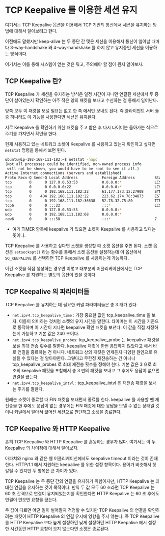 # TCP Keepalive 를 이용한 세션 유지

여기서는 TCP Keepalive 옵션을 이용해서 TCP 기반의 통신에서 세션을 유지하는 방법에 대해서 알아보려고 한다.

이전에도 말했지만 keep-alive 는 두 종단 간 맺은 세션을 이용해서 통신이 일어날 때마다 3-way-handshake 와 4-way-handshake 를 하지 않고 유지중인 세션을 이용하는 방식이다.

여기서는 이를 통해 시스템이 얻는 것은 뭐고, 주의해야 할 점이 뭔지 알아보자.

## TCP Keepalive 란?

TCP Keepalive 가 세션을 유지하는 방식은 일정 시간이 지나면 연결된 세션에서 두 종단이 살아있는지 확인하는 아주 작은 양의 패킷을 보내고 수신하는 걸 통해서 일어난다.

양쪽 모두 이 패킷을 보낼 필요는 없고 한 쪽 에서만 보내도 된다. 즉 클라이언트 서버 둘 중 하나라도 이 기능을 사용한다면 세션은 유지된다.

서로 Keepalive 를 확인하기 위한 패킷을 주고 받은 후 다시 타이머는 돌아가는 식으로 주기를 가지면서 확인을 한다.

현재 사용하고 있는 네트워크 소켓이 Keepalive 를 사용하고 있는지 확인하고 싶다면 `netstat` 명령을 통해서 보면 된다.

```bash
ubuntu@ip-192-168-111-182:~$ netstat -napo
(Not all processes could be identified, non-owned process info
 will not be shown, you would have to be root to see it all.)
Active Internet connections (servers and established)
Proto Recv-Q Send-Q Local Address           Foreign Address         State       PID/Program name     Timer
tcp        0      0 127.0.0.53:53           0.0.0.0:*               LISTEN      -                    off (0.00/0/0)
tcp        0      0 0.0.0.0:22              0.0.0.0:*               LISTEN      -                    off (0.00/0/0)
tcp        0      0 192.168.111.182:22      61.177.173.12:27908     SYN_RECV    -                    on (2.15/5/0)
tcp        0    404 192.168.111.182:22      223.62.174.78:34873     ESTABLISHED -                    on (0.08/0/0)
tcp        0      0 192.168.111.182:36638   52.78.32.75:80          TIME_WAIT   -                    timewait (37.96/0/0)
tcp6       0      0 :::22                   :::*                    LISTEN      -                    off (0.00/0/0)
udp        0      0 127.0.0.53:53           0.0.0.0:*                           -                    off (0.00/0/0)
udp        0      0 192.168.111.182:68      0.0.0.0:*                           -                    off (0.00/0/0)
raw6       0      0 :::58                   :::*                    7           -                    off (0.00/0/0)
```

- 여기 TIMER 항목에 keepalive 가 있으면 소켓이 Keepalive 를 사용하고 있다는 뜻이다.

TCP Keepalive 를 사용하고 싶다면 소켓을 생성할 때 소켓 옵션을 주면 된다. 소켓 옵션은 ``setsockopt()`` 라는 함수를 통해서 소켓 옵션을 설정하는데 이 옵션에서 ``SO_KEEPALIVE`` 를 선택하면 TCP Keepalive 를 사용하는게 가능하다.

이건 소켓을 직접 생성하는 경우면 이렇고 대부분의 어플리케이션에서는 TCP Keepalive 를 지원하는 별도의 옵션이 있을 것이다.

## TCP Keepalive 의 파라미터들

TCP Keepalive 를 유지하는 데 필요한 커널 파라미터들은 총 3 개가 있다.

- ``net.ipv4.tcp_keepalive_time`` : 가장 중요한 값인 tcp_keepalive_time 을 보자. 이름이 의미하는 것처럼 소켓의 유지 시간을 말한다. 타이머는 이 시간을 기준으로 동작하며 이 시간이 지나면 keepalive 확인 패킷을 보낸다. 이 값을 직접 지정하는게 가능하고 기본 값은 240 초이다.
- ``net.ipv4.tcp_keepalive_probes``: tcp_keepalive_probe 는 keepalive 패킷을 보낼 최대 전송 횟수를 말한다. keepalive 패킷에 한번 응답하지 않았다고 해서 바로 연결을 종료하는 건 아니다. 네트워크 상의 패킷은 언제든지 다양한 원인으로 유실될 수 있다는 걸 알아야한다. 그렇다고 무한정 재전송하는 건 아니니 tcp_keepalive_probes 로 최대 재전송 횟수를 정해야 한다. 기본 값은 3 으로 최초의 keepalive 패킷을 포함해서 총 3 번의 패킷을 보내고 그 후에도 응답이 없으면 연결을 끊는다.
- `net.ipv4.tcp_keepalive_intvl` : tcp_keepalive_intvl 은 재전송 패킷을 보내는 주기를 말한다.

원래는 소켓이 종료할 때 FIN 패킷을 보내면서 종료를 한다. keepalive 를 사용할 땐 재전송을 한 후에도 응답이 없는 경우에는 FIN 패킷에 대한 응답을 보낼 수 없는 상태일 것이니 커널에서 알아서 끊어진 세션으로 판단하고 소켓을 종료한다.

## TCP Keepalive 와 HTTP Keepalive

흔히 TCP Keepalive 와 HTTP Keepalive 를 혼동하는 경우가 많다. 여기서는 이 두 Keepalive 의 차이점에 대해서 알아보자.

아파치와 nginx 와 같은 웹 어플리케이션에서도 keepalive timeout 이라는 것이 존재한다. HTTP/1.1 에서 지원하는 keepalive 를 위한 설정 항목이다. 용어가 비슷해서 헷갈릴 수 있지만 두 항목은 큰 차이가 있다.

TCP Keepalive 는 두 종단 간의 연결을 유지하기 위함이지만, HTTP Keepalive 는 최대한 연결을 유지하는 것이 목적이다. 만약 두 값 모두 60 초라면 TCP Keepalive 는 60 초 간격으로 연결이 유지되었는지를 확인한다면 HTTP Keepalive 는 60 초 후에도 연결이 안오면 요청을 끊는다.

두 값이 다르면 어떤 일이 벌어질지 걱정할 수 있지만 TCP Keepalive 의 연결을 확인하려는 패킷이 HTTP Keepalive 의 연결 유지에 영향을 주지 않는다. 즉 TCP Keepalive 를 HTTP Keepalive 보다 높게 설정하던 낮게 설정하던 HTTP Keepalive 에서 설정한 시간동안 HTTP 요청이 오지 않는다면 소켓은 종료된다.